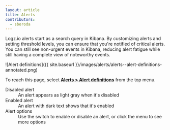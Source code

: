 ```yaml
---
layout: article
title: Alerts
contributors:
  - sboroda
---
```


Logz.io alerts start as a search query in Kibana. By customizing alerts and setting threshold levels, you can ensure that you're notified of critical alerts. You can still see non-urgent events in Kibana, reducing alert fatigue while still having a complete view of noteworthy events.

![Alert definitions]({{ site.baseurl }}/images/alerts/alerts--alert-definitions-annotated.png)

To reach this page, select [**Alerts > Alert definitions**](https://app.logz.io/#/dashboard/triggers/alert-definitions) from the top menu.

<dl class="letter-labels">

  <dt>Disabled alert</dt>
  <dd>An alert appears as light gray when it's disabled</dd>

  <dt>Enabled alert</dt>
  <dd>An alert with dark text shows that it's enabled</dd>

  <dt>Alert options</dt>
  <dd>Use the switch to enable or disable an alert, or click the menu to see more options</dd>

</dl>